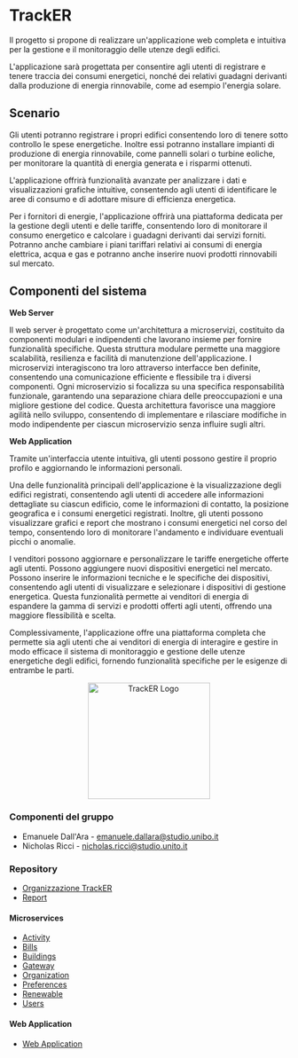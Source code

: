 # TrackER

Il progetto si propone di realizzare un'applicazione web completa e intuitiva per la gestione e il monitoraggio delle utenze degli edifici. 

L'applicazione sarà progettata per consentire agli utenti di registrare e tenere traccia dei consumi energetici, nonché dei relativi guadagni derivanti dalla produzione di energia rinnovabile, come ad esempio l'energia solare.

## Scenario
Gli utenti potranno registrare i propri edifici consentendo loro di tenere sotto controllo le spese energetiche. Inoltre essi potranno installare impianti di produzione di energia rinnovabile, come pannelli solari o turbine eoliche, per monitorare la quantità di energia generata e i risparmi ottenuti.

L'applicazione offrirà funzionalità avanzate per analizzare i dati e visualizzazioni grafiche intuitive, consentendo agli utenti di identificare le aree di consumo e di adottare misure di efficienza energetica.

Per i fornitori di energie, l'applicazione offrirà una piattaforma dedicata per la gestione degli utenti e delle tariffe, consentendo loro di monitorare il consumo energetico e calcolare i guadagni derivanti dai servizi forniti. Potranno anche cambiare i piani tariffari relativi ai consumi di energia elettrica, acqua e gas e potranno anche inserire nuovi prodotti rinnovabili sul mercato.


## Componenti del sistema
<b>Web Server</b>

Il web server è progettato come un'architettura a microservizi, costituito da componenti modulari e indipendenti che lavorano insieme per fornire funzionalità specifiche. Questa struttura modulare permette una maggiore scalabilità, resilienza e facilità di manutenzione dell'applicazione. I microservizi interagiscono tra loro attraverso interfacce ben definite, consentendo una comunicazione efficiente e flessibile tra i diversi componenti. Ogni microservizio si focalizza su una specifica responsabilità funzionale, garantendo una separazione chiara delle preoccupazioni e una migliore gestione del codice. Questa architettura favorisce una maggiore agilità nello sviluppo, consentendo di implementare e rilasciare modifiche in modo indipendente per ciascun microservizio senza influire sugli altri.

<b>Web Application</b>

Tramite un'interfaccia utente intuitiva, gli utenti possono gestire il proprio profilo e aggiornando le informazioni personali.

Una delle funzionalità principali dell'applicazione è la visualizzazione degli edifici registrati, consentendo agli utenti di accedere alle informazioni dettagliate su ciascun edificio, come le informazioni di contatto, la posizione geografica e i consumi energetici registrati. Inoltre, gli utenti possono visualizzare grafici e report che mostrano i consumi energetici nel corso del tempo, consentendo loro di monitorare l'andamento e individuare eventuali picchi o anomalie.

I venditori possono aggiornare e personalizzare le tariffe energetiche offerte agli utenti. Possono aggiungere nuovi dispositivi energetici nel mercato. Possono inserire le informazioni tecniche e le specifiche dei dispositivi, consentendo agli utenti di visualizzare e selezionare i dispositivi di gestione energetica. Questa funzionalità permette ai venditori di energia di espandere la gamma di servizi e prodotti offerti agli utenti, offrendo una maggiore flessibilità e scelta.

Complessivamente, l'applicazione offre una piattaforma completa che permette sia agli utenti che ai venditori di energia di interagire e gestire in modo efficace il sistema di monitoraggio e gestione delle utenze energetiche degli edifici, fornendo funzionalità specifiche per le esigenze di entrambe le parti.

<div align="center">
<img src="https://avatars.githubusercontent.com/u/131467981?s=400&u=a795b09c83449121383918a6cff589e7af7bc0c9&v=4" alt="TrackER Logo"  width="220px" height="210px">
</div>

### Componenti del gruppo
- Emanuele Dall'Ara  - <emanuele.dallara@studio.unibo.it>
- Nicholas Ricci  - <nicholas.ricci@studio.unito.it>

### Repository
- [Organizzazione TrackER](https://github.com/TrackER-Corporation)
- [Report](https://github.com/TrackER-Corporation/TrackER-Report)

#### Microservices
- [Activity](https://github.com/TrackER-Corporation/tracker-activity-service)
- [Bills](https://github.com/TrackER-Corporation/tracker-bills-service)
- [Buildings](https://github.com/TrackER-Corporation/tracker-buildings-service)
- [Gateway](https://github.com/TrackER-Corporation/tracker-gateway-service)
- [Organization](https://github.com/TrackER-Corporation/tracker-organization-service)
- [Preferences](https://github.com/TrackER-Corporation/tracker-preferences-service)
- [Renewable](https://github.com/TrackER-Corporation/tracker-renewable-service)
- [Users](https://github.com/TrackER-Corporation/tracker-users-service)

#### Web Application
- [Web Application](https://github.com/TrackER-Corporation/TrackER-UI)
